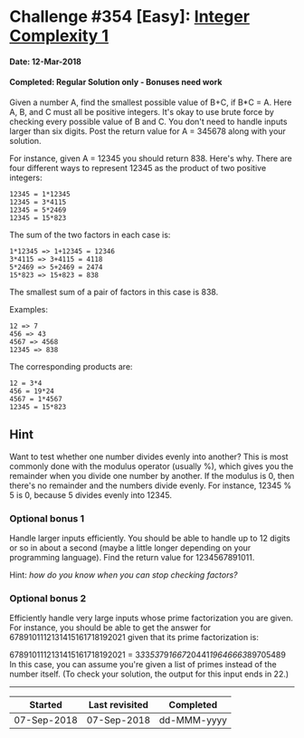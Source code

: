 # Challenge #354 [Easy]: [Integer Complexity 1](https://www.reddit.com/r/dailyprogrammer/comments/83uvey/20180312_challenge_354_easy_integer_complexity_1/)

#### Date: 12-Mar-2018

#### Completed: Regular Solution only - Bonuses need work

Given a number A, find the smallest possible value of B+C, if B\*C = A. Here A, B, and C must all be positive integers. It's okay to use brute force by checking every possible value of B and C. You don't need to handle inputs larger than six digits. Post the return value for A = 345678 along with your solution.

For instance, given A = 12345 you should return 838. Here's why. There are four different ways to represent 12345 as the product of two positive integers:

```
12345 = 1*12345
12345 = 3*4115
12345 = 5*2469
12345 = 15*823
```

The sum of the two factors in each case is:

```
1*12345 => 1+12345 = 12346
3*4115 => 3+4115 = 4118
5*2469 => 5+2469 = 2474
15*823 => 15+823 = 838
```

The smallest sum of a pair of factors in this case is 838.

Examples:

```
12 => 7
456 => 43
4567 => 4568
12345 => 838
```

The corresponding products are:

```
12 = 3*4
456 = 19*24
4567 = 1*4567
12345 = 15*823
```

## Hint

Want to test whether one number divides evenly into another? This is most commonly done with the modulus operator (usually %), which gives you the remainder when you divide one number by another. If the modulus is 0, then there's no remainder and the numbers divide evenly. For instance, 12345 % 5 is 0, because 5 divides evenly into 12345.

### Optional bonus 1

Handle larger inputs efficiently. You should be able to handle up to 12 digits or so in about a second (maybe a little longer depending on your programming language). Find the return value for 1234567891011.

Hint: _how do you know when you can stop checking factors?_

### Optional bonus 2

Efficiently handle very large inputs whose prime factorization you are given. For instance, you should be able to get the answer for 6789101112131415161718192021 given that its prime factorization is:

6789101112131415161718192021 = 3*3*3*53*79*1667*20441*19646663*89705489
In this case, you can assume you're given a list of primes instead of the number itself. (To check your solution, the output for this input ends in 22.)

---

| Started     | Last revisited | Completed   |
| ----------- | -------------- | ----------- |
| 07-Sep-2018 | 07-Sep-2018    | dd-MMM-yyyy |
